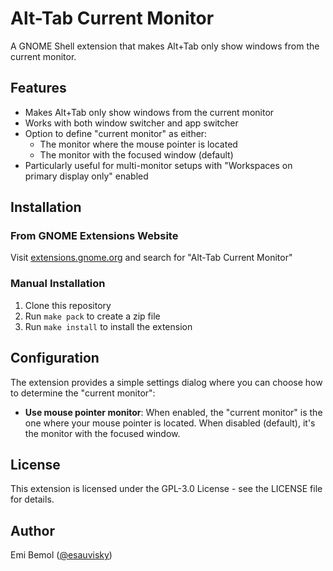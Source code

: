 # Alt-Tab Current Monitor

A GNOME Shell extension that makes Alt+Tab only show windows from the current monitor.

## Features

- Makes Alt+Tab only show windows from the current monitor
- Works with both window switcher and app switcher
- Option to define "current monitor" as either:
  - The monitor where the mouse pointer is located
  - The monitor with the focused window (default)
- Particularly useful for multi-monitor setups with "Workspaces on primary display only" enabled

## Installation

### From GNOME Extensions Website
Visit [extensions.gnome.org](https://extensions.gnome.org) and search for "Alt-Tab Current Monitor"

### Manual Installation
1. Clone this repository
2. Run `make pack` to create a zip file
3. Run `make install` to install the extension

## Configuration

The extension provides a simple settings dialog where you can choose how to determine the "current monitor":

- **Use mouse pointer monitor**: When enabled, the "current monitor" is the one where your mouse pointer is located. When disabled (default), it's the monitor with the focused window.

## License

This extension is licensed under the GPL-3.0 License - see the LICENSE file for details.

## Author

Emi Bemol ([@esauvisky](https://github.com/esauvisky))
